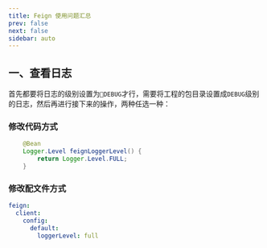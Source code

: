 ```yaml
---
title: Feign 使用问题汇总
prev: false
next: false
sidebar: auto
---
```


## 一、查看日志

首先都要将日志的级别设置为`DEBUG`才行，需要将工程的包目录设置成`DEBUG`级别的日志，然后再进行接下来的操作，两种任选一种：

### 修改代码方式

``` java
    @Bean
    Logger.Level feignLoggerLevel() {
        return Logger.Level.FULL;
    }
```

### 修改配文件方式

``` yaml
feign:
  client:
    config:
      default:
        loggerLevel: full
```
